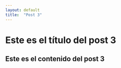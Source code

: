 ```yaml
---
layout: default
title:  "Post 3"
---
```


# Este es el título del post 3
## Este es el contenido del post 3